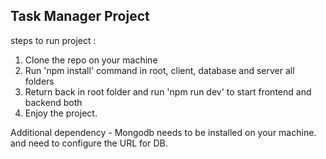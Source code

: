 ## Task Manager Project
 
 steps to run project :
 1. Clone the repo on your machine
 2. Run 'npm install' command in root, client, database and server all folders
 3. Return back in root folder and run 'npm run dev' to start frontend and backend both
 4. Enjoy the project. 


 Additional dependency -
 Mongodb needs to be installed on your machine. and need to configure the URL for DB. 
